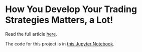 # How You Develop Your Trading Strategies Matters, a Lot!

Read the full article [here](https://medium.com/@lookfwd/how-you-make-trading-strategies-matters-a-lot-bfacfac83994).

The code for this project is in [this Jupyter Notebook](timeseries.ipynb).
